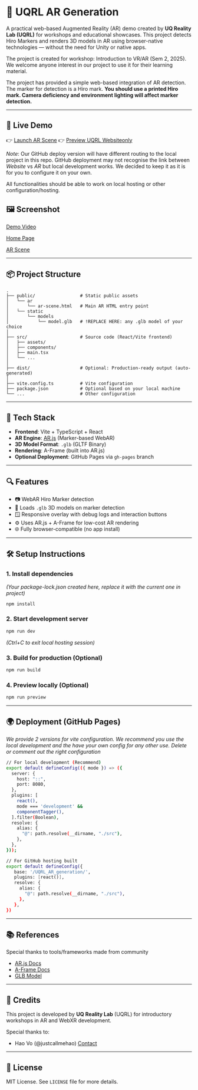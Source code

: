 # 🧠 UQRL AR Generation

A practical web-based Augmented Reality (AR) demo created by **UQ Reality Lab (UQRL)** for 
workshops and educational showcases. This project detects Hiro Markers and renders 
3D models in AR using browser-native technologies — without the need for Unity or native apps.

The project is created for workshop: Introduction to VR/AR (Sem 2, 2025). We welcome anyone interest
in our project to use it for their learning material.

The project has provided a simple web-based integration of AR detection. The marker for detection
is a Hiro mark. **You should use a printed Hiro mark. Camera deficiency and environment
lighting will affect marker detection.**

---

## 🚀 Live Demo

👉 [Launch AR Scene](https://justcallmehao.github.io/UQRL_AR_generation/ar/ar-scene.html)
👉 [Preview UQRL Websiteonly](https://justcallmehao.github.io/UQRL_AR_generation)

*Note*: Our GitHub deploy version will have different routing to the local project in this repo.
GitHub deployment may not recognise the link between *Website* vs *AR* but local development works.
We decided to keep it as it is for you to configure it on your own.

All functionalities should be able to work on local hosting or other configuration/hosting.

## 🖼️ Screenshot

[Demo Video](repo_static/demo_uqrl_chopper.mp4)

[Home Page](repo_static/home.png)

[AR Scene](repo_static/ardemo.png)

---

## 📦 Project Structure

```
.
├── public/                 # Static public assets
│   └── ar                  
│       └── ar-scene.html   # Main AR HTML entry point
│   └── static              
│       └── models          
│           └── model.glb   # !REPLACE HERE: any .glb model of your choice
│
├── src/                    # Source code (React/Vite frontend)
│   ├── assets/             
│   ├── components/         
│   ├── main.tsx            
│   └── ...
│
├── dist/                   # Optional: Production-ready output (auto-generated)
│
├── vite.config.ts          # Vite configuration
├── package.json            # Optional based on your local machine
└── ...                     # Other configuration
```

---

## 🧰 Tech Stack

- **Frontend**: Vite + TypeScript + React
- **AR Engine**: [AR.js](https://ar-js-org.github.io/AR.js-Docs/) (Marker-based WebAR)
- **3D Model Format**: `.glb` (GLTF Binary)
- **Rendering**: A-Frame (built into AR.js)
- **Optional Deployment**: GitHub Pages via `gh-pages` branch

---

## 🔍 Features

- 📷 WebAR Hiro Marker detection
- 🧱 Loads `.glb` 3D models on marker detection
- 🪟 Responsive overlay with debug logs and interaction buttons
- ⚙️ Uses AR.js + A-Frame for low-cost AR rendering
- 🌐 Fully browser-compatible (no app install)

---

## 🛠️ Setup Instructions

### 1. Install dependencies

*(Your package-lock.json created here, replace it with the current one in project)*

```bash
npm install
```

### 2. Start development server

```bash
npm run dev
```

*(Ctrl+C to exit local hosting session)*

### 3. Build for production (Optional)

```bash
npm run build
```

### 4. Preview locally (Optional)

```bash
npm run preview
```

---

## 🌍 Deployment (GitHub Pages)

*We provide 2 versions for vite configuration. 
We recommend you use the local development and the have your own
config for any other use. Delete or comment out the right configuration*

```bash
// For local development (Recommend)
export default defineConfig(({ mode }) => ({
  server: {
    host: "::",
    port: 8080,
  },
  plugins: [
    react(),
    mode === 'development' &&
    componentTagger(),
  ].filter(Boolean),
  resolve: {
    alias: {
      "@": path.resolve(__dirname, "./src"),
    },
  },
}));

// For GitHub hosting built
export default defineConfig({
   base: '/UQRL_AR_generation/',
   plugins: [react()],
   resolve: {
     alias: {
       "@": path.resolve(__dirname, "./src"),
     },
   },
})
```
---

## 📚 References

Special thanks to tools/frameworks made from community

- [AR.js Docs](https://ar-js-org.github.io/AR.js-Docs/)
- [A-Frame Docs](https://aframe.io/docs/)
- [GLB Model](https://sketchfab.com/3d-models/tony-chopper-2619979aa9144373bd894685db999bda)

---

## 👥 Credits

This project is developed by **UQ Reality Lab** (UQRL) for introductory workshops in AR and WebXR development.

Special thanks to:
- Hao Vo (@justcallmehao) [Contact](https://www.linkedin.com/in/howlvoreworkingspace/)

---

## 📄 License

MIT License. See `LICENSE` file for more details.
